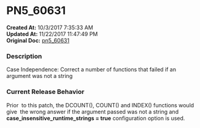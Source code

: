 # PN5_60631

**Created At:** 10/3/2017 7:35:33 AM  
**Updated At:** 11/22/2017 11:47:49 PM  
**Original Doc:** [pn5_60631](https://docs.jbase.com/36526-5-6-2-release-notes/pn5_60631)  


### Description

Case Independence: Correct a number of functions that failed if an argument was not a string



### Current Release Behavior

Prior  to this patch, the DCOUNT(), COUNT() and INDEX() functions would give  the wrong answer if the argument passed was not a string and **case\_insensitive\_runtime\_strings = true** configuration option is used.
